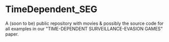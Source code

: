 # TimeDependent_SEG
A (soon to be) public repository with movies &amp; possibly the source code for all examples in our "TIME-DEPENDENT SURVEILLANCE-EVASION GAMES" paper.
